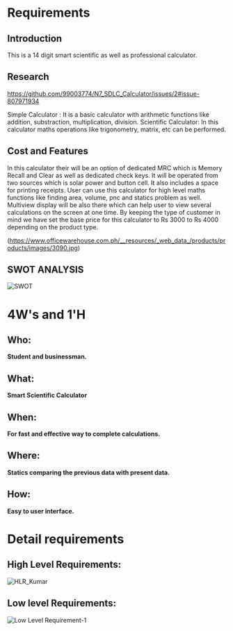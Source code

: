 # Requirements
## Introduction
This is a 14 digit smart scientific as well as professional calculator. 
 
## Research
https://github.com/99003774/N7_SDLC_Calculator/issues/2#issue-807971934

Simple Calculator : It is a basic calculator with arithmetic functions like addition, substraction, multiplication, division.
Scientific Calculator: In this calculator maths operations like trigonometry, matrix, etc can be performed.


## Cost and Features

In this calculator their will be an option of dedicated MRC which is Memory Recall and Clear as well as dedicated check keys. It will be operated from two sources which is solar power and button cell. It also includes a space for printing receipts. User can use this calculator for high level maths functions like finding area, volume, pnc and statics problem as well. Multiview display will be also there which can help user to view several calculations on the screen at one time.
By keeping the type of customer in mind we have set the base price for this calculator to Rs 3000 to Rs 4000 depending on the product type.

(https://www.officewarehouse.com.ph/__resources/_web_data_/products/products/images/3090.jpg)

## SWOT ANALYSIS
![SWOT](https://user-images.githubusercontent.com/78853952/107879173-45194f80-6efd-11eb-9be0-072ef642b74a.jpg)

# 4W&#39;s and 1&#39;H

## Who:

**Student and businessman.**

## What:

**Smart Scientific Calculator**

## When:

**For fast and effective way to complete calculations.**

## Where:

**Statics comparing the previous data with present data.**

## How:

**Easy to user interface.**

# Detail requirements
## High Level Requirements:
![HLR_Kumar](https://user-images.githubusercontent.com/78853952/107882697-e65dd100-6f10-11eb-9db7-ae49be69ef2c.jpg)


##  Low level Requirements:
![Low Level Requirement-1](https://user-images.githubusercontent.com/78853952/107882894-da264380-6f11-11eb-9a73-68b4c9754179.jpg)
